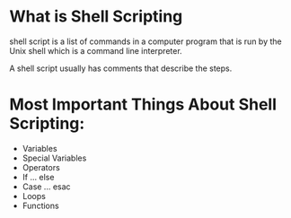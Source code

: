# What is Shell Scripting

shell script is a list of commands in a computer program that is run by the Unix shell which is a command line interpreter. 

A shell script usually has comments that describe the steps.

# Most Important Things About Shell Scripting:

- Variables
- Special Variables
- Operators
- If ... else
- Case ... esac
- Loops
- Functions
